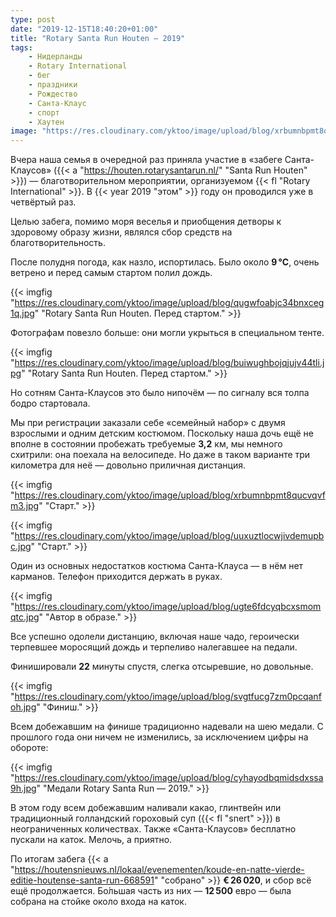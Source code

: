 ```yaml
---
type: post
date: "2019-12-15T18:40:20+01:00"
title: "Rotary Santa Run Houten — 2019"
tags:
    - Нидерланды
    - Rotary International
    - бег
    - праздники
    - Рождество
    - Санта-Клаус
    - спорт
    - Хаутен
image: "https://res.cloudinary.com/yktoo/image/upload/blog/xrbumnbpmt8qucvqvfm3.jpg"
---
```


Вчера наша семья в очередной раз приняла участие в «забеге Санта-Клаусов» ({{< a "https://houten.rotarysantarun.nl/" "Santa Run Houten" >}}) — благотворительном мероприятии, организуемом {{< fl "Rotary International" >}}. В {{< year 2019 "этом" >}} году он проводился уже в четвёртый раз.

Целью забега, помимо моря веселья и приобщения детворы к здоровому образу жизни, являлся сбор средств на благотворительность.

<!--more-->

После полудня погода, как назло, испортилась. Было около **9 °C**, очень ветрено и перед самым стартом полил дождь.

{{< imgfig "https://res.cloudinary.com/yktoo/image/upload/blog/qugwfoabjc34bnxceg1q.jpg" "Rotary Santa Run Houten. Перед стартом." >}}

Фотографам повезло больше: они могли укрыться в специальном тенте.

{{< imgfig "https://res.cloudinary.com/yktoo/image/upload/blog/buiwughbojqjujv44tli.jpg" "Rotary Santa Run Houten. Перед стартом." >}}

Но сотням Санта-Клаусов это было нипочём — по сигналу вся толпа бодро стартовала.

Мы при регистрации заказали себе «семейный набор» с двумя взрослыми и одним детским костюмом. Поскольку наша дочь ещё не вполне в состоянии пробежать требуемые **3,2** км, мы немного схитрили: она поехала на велосипеде. Но даже в таком варианте три километра для неё — довольно приличная дистанция.

{{< imgfig "https://res.cloudinary.com/yktoo/image/upload/blog/xrbumnbpmt8qucvqvfm3.jpg" "Старт." >}}

{{< imgfig "https://res.cloudinary.com/yktoo/image/upload/blog/uuxuztlocwjivdemupbc.jpg" "Старт." >}}

Один из основных недостатков костюма Санта-Клауса — в нём нет карманов. Телефон приходится держать в руках.

{{< imgfig "https://res.cloudinary.com/yktoo/image/upload/blog/ugte6fdcyqbcxsmomqtc.jpg" "Автор в образе." >}}

Все успешно одолели дистанцию, включая наше чадо, героически терпевшее моросящий дождь и терпеливо налегавшее на педали.

Финишировали **22** минуты спустя, слегка отсыревшие, но довольные.

{{< imgfig "https://res.cloudinary.com/yktoo/image/upload/blog/svgtfucg7zm0pcqanfoh.jpg" "Финиш." >}}

Всем добежавшим на финише традиционно надевали на шею медали. С прошлого года они ничем не изменились, за исключением цифры на обороте:

{{< imgfig "https://res.cloudinary.com/yktoo/image/upload/blog/cyhayodbqmidsdxssa9h.jpg" "Медали Rotary Santa Run — 2019." >}}

В этом году всем добежавшим наливали какао, глинтвейн или традиционный голландский гороховый суп ({{< fl "snert" >}}) в неограниченных количествах. Также «Санта-Клаусов» бесплатно пускали на каток. Мелочь, а приятно.

По итогам забега {{< a "https://houtensnieuws.nl/lokaal/evenementen/koude-en-natte-vierde-editie-houtense-santa-run-668591" "собрано" >}} **€ 26 020**, и сбор всё ещё продолжается. Бо́льшая часть из них — **12 500** евро — была собрана на стойке около входа на каток.